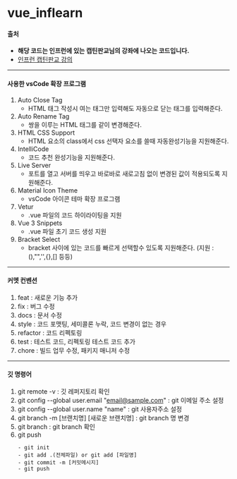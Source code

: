 # vue_inflearn
#### 출처
- **해당 코드는 인프런에 있는 캡틴판교님의 강좌에 나오는 코드입니다.**
- [인프런 캡틴판교 강의](https://www.inflearn.com/course/age-of-vuejs/dashboard)
------------------
#### 사용한 vsCode 확장 프로그램
1. Auto Close Tag
    - HTML 태그 작성시 여는 태그만 입력해도 자동으로 닫는 태그를 입력해준다.
2. Auto Rename Tag
    - 쌍을 이루는 HTML 태그를 같이 변경해준다.
3. HTML CSS Support
    - HTML 요소의 class에서 css 선택자 요소를 쓸때 자동완성기능을 지원해준다.
4. IntelliCode
    - 코드 추천 완성기능을 지원해준다.
5. Live Server
    - 포트를 열고 서버를 띄우고 바로바로 새로고침 없이 변경된 값이 적용되도록 지원해준다.
6. Material Icon Theme
    - vsCode 아이콘 테마 확장 프로그램
7. Vetur
    - .vue 파일의 코드 하이라이팅을 지원
8. Vue 3 Snippets
    - .vue 파일 초기 코드 생성 지원
9. Bracket Select  
    - bracket 사이에 있는 코드를 빠르게 선택할수 있도록 지원해준다. (지원 : (),"",'',{},[] 등등)
--------------------------------
#### 커멧 컨벤션
1. feat : 새로운 기능 추가
2. fix : 버그 수정
3. docs : 문서 수정
4. style : 코드 포맷팅, 세미콜론 누락, 코드 변경이 없는 경우
5. refactor : 코드 리펙토링
6. test : 테스트 코드, 리펙토링 테스트 코드 추가
7. chore : 빌드 업무 수정, 패키지 매니저 수정
-------------------
#### 깃 명령어
1. git remote -v : 깃 레퍼지토리 확인
2. git config --global user.email "email@sample.com" : git 이메일 주소 설정
3. git config --global user.name "name" : git 사용자주소 설정
4. git branch -m [브랜치명] [새로운 브랜치명] : git branch 명 변경
5. git branch : git branch 확인
6. git push 
    ```
    - git init 
    - git add .(전체파일) or git add [파일명]
    - git commit -m [커밋메시지]
    - git push
    ```
